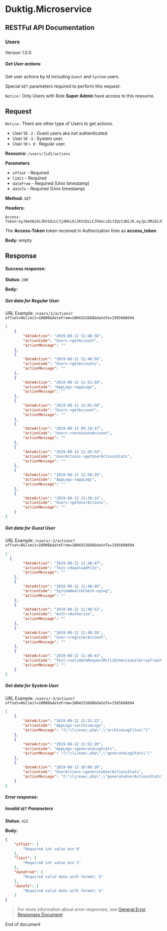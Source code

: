 # Duktig.Microservice
## RESTFul API Documentation

### Users

Version 1.0.0

##### Get User actions 

Get user actions by Id including `Guest` and `System` users.

Special `GET` parameters required to perform this request.

`Notice:` Only Users with Role **Super Admin** have access to this resource. 

Request
---

`Notice:` There are other type of Users to get actions. 
- User Id `-2` : Guest users aka not authenticated.
- User Id `-3` : System user. 
- User Id `> 0` : Regular user.

**Resource:** `/users/{id}/actions`

**Parameters**
- `offset` - Required
- `limit` - Required
- `dateFrom` - Required (Unix timestamp)
- `dateTo` - Required (Unix timestamp) 

**Method:** `GET`

**Headers:**

```
Access-Token:eyJ0eXAiOiJKV1QiLCJjdHkiOiJKV1QiLCJhbGciOiJIUzI1NiJ9.eyJpc3MiOiJEdWt0aWcuaW8uaXNzIiwiYXVkIjoiRHVrdGlnLmlvLmdlbmVyYWwuYXVkIiwic3ViIjoiRHVrdGlnLmlvLmdlbmVyYWwuc3ViIiwianRpIjoiRHVrdGlnLmlvLmdlbmVyYWwuanRpIiwibmJmIjoxNTYxOTIxNzMwLCJpYXQiOjE1NjE5MjE3MzAsImV4cCI6MTU2MjAwODEzMCwiYWNjb3VudCI6eyJ1c2VySWQiOjEwOSwiZmlyc3ROYW1lIjoiRGF2aWQiLCJsYXN0TmFtZSI6IkF5dmF6eWFuIiwiZW1haWwiOiJ0b2tlcm5lbEBnbWFpbC5jb20iLCJpZFJvbGUiOjF9fQ.rjbkAijCx2i09dfDmpfip7mRRfRWvQo8qtREUCPX2Bg
```

The **Access-Token** token received in Authorization time as **access_token**.

**Body:** empty

Response
---

#### Success response:

**Status:** `200`

**Body:**

##### Get data for Regular User

URL Example: `/users/1/actions?offset=0&limit=10000&dateFrom=1004152688&dateTo=1565688694`

```json
[
    {
        "dateAction": "2019-08-12 11:48:38",
        "actionCode": "Users->getAccount",
        "actionMessage": ""
    },
    {
        "dateAction": "2019-08-12 11:48:58",
        "actionCode": "Users->getAccounts",
        "actionMessage": ""
    },
    {
        "dateAction": "2019-08-12 11:51:58",
        "actionCode": "AppLogs->appLogs",
        "actionMessage": ""
    },
    {
        "dateAction": "2019-08-12 12:01:58",
        "actionCode": "Users->getAccount",
        "actionMessage": ""
    },
    {
        "dateAction": "2019-08-13 09:19:17",
        "actionCode": "Users->terminateAccount",
        "actionMessage": ""
    },
    {
        "dateAction": "2019-08-13 11:26:54",
        "actionCode": "UserActions->getUserActionsStats",
        "actionMessage": ""
    },
    {
        "dateAction": "2019-08-13 12:50:39",
        "actionCode": "AppLogs->appLogs",
        "actionMessage": ""
    },
    {
        "dateAction": "2019-08-13 13:30:12",
        "actionCode": "Users->getUserActions",
        "actionMessage": ""
    }    
]
```

##### Get data for Guest User

URL Example: `/users/-2/actions?offset=0&limit=10000&dateFrom=1004152688&dateTo=1565688694`

```json
[
  {
        "dateAction": "2019-08-12 11:48:47",
        "actionCode": "Test->downloadFile",
        "actionMessage": ""
    },
    {
        "dateAction": "2019-08-12 11:48:49",
        "actionCode": "SystemHealthCheck->ping",
        "actionMessage": ""
    },
    {
        "dateAction": "2019-08-12 11:48:51",
        "actionCode": "Auth->Authorize",
        "actionMessage": ""
    },
    {
        "dateAction": "2019-08-12 11:48:39",
        "actionCode": "User->registerAccount",
        "actionMessage": ""
    },
    {
        "dateAction": "2019-08-12 11:48:43",
        "actionCode": "Test->validateRequestMultiDimensionalArrayFromJson",
        "actionMessage": ""
    }
]    
```

##### Get data for System User

URL Example: `/users/-3/actions?offset=0&limit=10000&dateFrom=1004152688&dateTo=1565688694`

```json
[
    {
        "dateAction": "2019-08-12 11:51:22",
        "actionCode": "AppLogs->archiveLogs",
        "actionMessage": "[\"cli/exec.php\",\"archiveLogFiles\"]"
    },
    {
        "dateAction": "2019-08-12 11:51:20",
        "actionCode": "AppLogs->generateLogStats",
        "actionMessage": "[\"cli/exec.php\",\"generateLogStats\"]"
    },
    {
        "dateAction": "2019-08-13 10:00:18",
        "actionCode": "UserActions->generateUserActionsStats",
        "actionMessage": "[\"cli/exec.php\",\"generateUserActionsStats\"]"
    }    
]
```

#### Error response:

##### Invalid `GET` Parameters 

**Status:** `422`

**Body:**

```json
{
    "offset": [
        "Required int value min 0"
    ],
    "limit": [
        "Required int value min 1"
    ],
    "dateFrom": [
        "Required valid date with format: U"
    ],
    "dateTo": [
        "Required valid date with format: U"
    ]
}
```

> For more information about error responses, see [General Error Responses Document](../3-general-error-responses.md)

End of document
